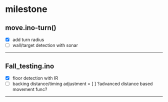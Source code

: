 # milestone
## move.ino-turn()
- [x] add turn radius
- [ ] wall/target detection with sonar
------------

## Fall_testing.ino
- [x] floor detection with IR
- [ ] backing distance/timing adjustment
= [ ] ?advanced distance based movement func?
------------
